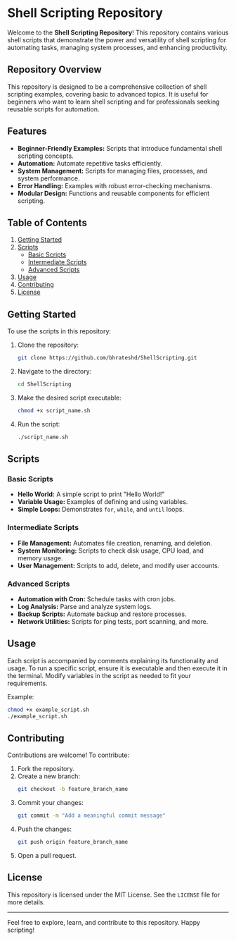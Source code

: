 # Shell Scripting Repository

Welcome to the **Shell Scripting Repository**! This repository contains various shell scripts that demonstrate the power and versatility of shell scripting for automating tasks, managing system processes, and enhancing productivity.

## Repository Overview
This repository is designed to be a comprehensive collection of shell scripting examples, covering basic to advanced topics. It is useful for beginners who want to learn shell scripting and for professionals seeking reusable scripts for automation.

## Features
- **Beginner-Friendly Examples:** Scripts that introduce fundamental shell scripting concepts.
- **Automation:** Automate repetitive tasks efficiently.
- **System Management:** Scripts for managing files, processes, and system performance.
- **Error Handling:** Examples with robust error-checking mechanisms.
- **Modular Design:** Functions and reusable components for efficient scripting.

## Table of Contents
1. [Getting Started](#getting-started)
2. [Scripts](#scripts)
   - [Basic Scripts](#basic-scripts)
   - [Intermediate Scripts](#intermediate-scripts)
   - [Advanced Scripts](#advanced-scripts)
3. [Usage](#usage)
4. [Contributing](#contributing)
5. [License](#license)

## Getting Started
To use the scripts in this repository:

1. Clone the repository:
   ```bash
   git clone https://github.com/bhrateshd/ShellScripting.git
   ```
2. Navigate to the directory:
   ```bash
   cd ShellScripting
   ```
3. Make the desired script executable:
   ```bash
   chmod +x script_name.sh
   ```
4. Run the script:
   ```bash
   ./script_name.sh
   ```

## Scripts
### Basic Scripts
- **Hello World:** A simple script to print "Hello World!"
- **Variable Usage:** Examples of defining and using variables.
- **Simple Loops:** Demonstrates `for`, `while`, and `until` loops.

### Intermediate Scripts
- **File Management:** Automates file creation, renaming, and deletion.
- **System Monitoring:** Scripts to check disk usage, CPU load, and memory usage.
- **User Management:** Scripts to add, delete, and modify user accounts.

### Advanced Scripts
- **Automation with Cron:** Schedule tasks with cron jobs.
- **Log Analysis:** Parse and analyze system logs.
- **Backup Scripts:** Automate backup and restore processes.
- **Network Utilities:** Scripts for ping tests, port scanning, and more.

## Usage
Each script is accompanied by comments explaining its functionality and usage. To run a specific script, ensure it is executable and then execute it in the terminal. Modify variables in the script as needed to fit your requirements.

Example:
```bash
chmod +x example_script.sh
./example_script.sh
```

## Contributing
Contributions are welcome! To contribute:
1. Fork the repository.
2. Create a new branch:
   ```bash
   git checkout -b feature_branch_name
   ```
3. Commit your changes:
   ```bash
   git commit -m "Add a meaningful commit message"
   ```
4. Push the changes:
   ```bash
   git push origin feature_branch_name
   ```
5. Open a pull request.

## License
This repository is licensed under the MIT License. See the `LICENSE` file for more details.

---

Feel free to explore, learn, and contribute to this repository. Happy scripting!


